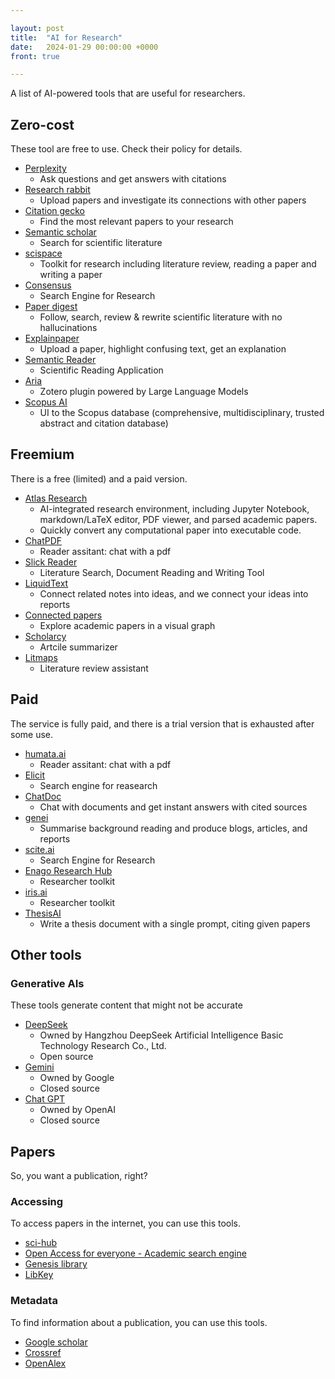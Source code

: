 ```yaml
---

layout: post
title:  "AI for Research"
date:   2024-01-29 00:00:00 +0000
front: true

---
```


A list of AI-powered tools that are useful for researchers.

## Zero-cost

These tool are free to use. Check their policy for details.

- [Perplexity](https://www.perplexity.ai/)
	- Ask questions and get answers with citations
- [Research rabbit](https://researchrabbitapp.com)
	- Upload papers and investigate its connections with other papers
- [Citation gecko](https://citationgecko.azurewebsites.net/)
	- Find the most relevant papers to your research
- [Semantic scholar](https://www.semanticscholar.org/)
	- Search for scientific literature
- [scispace](https://scispace.com/)
	- Toolkit for research including literature review, reading a paper and writing a paper
- [Consensus](https://consensus.app)
	- Search Engine for Research
- [Paper digest](https://www.paperdigest.org)
	- Follow, search, review & rewrite scientific literature with no hallucinations
- [Explainpaper](https://www.explainpaper.com)
	- Upload a paper, highlight confusing text, get an explanation
- [Semantic Reader](https://www.semanticscholar.org/product/semantic-reader)
	- Scientific Reading Application
- [Aria](https://github.com/lifan0127/ai-research-assistant)
	- Zotero plugin powered by Large Language Models
- [Scopus AI](https://www.elsevier.com/products/scopus/scopus-ai)
	- UI to the Scopus database (comprehensive, multidisciplinary, trusted abstract and citation database)

## Freemium

There is a free (limited) and a paid version. 

- [Atlas Research](https://atlas-research.io/)
	- AI-integrated research environment, including Jupyter Notebook, markdown/LaTeX editor, PDF viewer, and parsed academic papers. 
	- Quickly convert any computational paper into executable code.
- [ChatPDF](https://www.chatpdf.com/)
	- Reader assitant: chat with a pdf
- [Slick Reader](https://www.slickreader.ai)
	- Literature Search, Document Reading and Writing Tool
- [LiquidText](https://www.liquidtext.net/)
	- Connect related notes into ideas, and we connect your ideas into reports
- [Connected papers](https://www.connectedpapers.com)
	- Explore academic papers in a visual graph
- [Scholarcy](https://www.scholarcy.com/)
	- Artcile summarizer
- [Litmaps](https://www.litmaps.com/)
	- Literature review assistant

## Paid

The service is fully paid, and there is a trial version that is exhausted after some use.

- [humata.ai](https://www.humata.ai/)
	- Reader assitant: chat with a pdf
- [Elicit](https://elicit.com/)
	- Search engine for reasearch
- [ChatDoc](https://chatdoc.com)
	- Chat with documents and get instant answers with cited sources
- [genei](https://www.genei.io/)
	- Summarise background reading and produce blogs, articles, and reports
- [scite.ai](https://scite.ai/assistant)
	- Search Engine for Research
- [Enago Research Hub](https://www.enago.com/researcher-hub/)
	- Researcher toolkit
- [iris.ai](https://iris.ai)
	- Researcher toolkit
- [ThesisAI](https://thesisai.io/)
    - Write a thesis document with a single prompt, citing given papers

## Other tools

### Generative AIs

These tools generate content that might not be accurate

- [DeepSeek](https://www.deepseek.com/)
	- Owned by Hangzhou DeepSeek Artificial Intelligence Basic Technology Research Co., Ltd.
	- Open source
- [Gemini](https://gemini.google.com/app)
	- Owned by Google
	- Closed source
- [Chat GPT](https://chat.openai.com/)
	- Owned by OpenAI
	- Closed source

## Papers

So, you want a publication, right?

### Accessing

To access papers in the internet, you can use this tools.

- [sci-hub](https://sci-hub.41610.org/)
- [Open Access for everyone - Academic search engine](https://oa.mg/)
- [Genesis library](https://libgen.li/)
- [LibKey](https://libkey.io/)

### Metadata

To find information about a publication, you can use this tools.

- [Google scholar](https://scholar.google.com/)
- [Crossref](https://www.crossref.org/)
- [OpenAlex](https://openalex.org)

